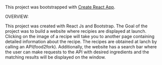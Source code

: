 This project was bootstrapped with [Create React App](https://github.com/facebook/create-react-app).

OVERVIEW:

This project was created with React Js and Bootstrap. The Goal of the project was to build a website where recipies are displayed at launch. Clicking on the image of a recipe will take you to another page containing detailed information about the recipe. The recipes are obtained at lanch by calling an API(food2fork). Additionally, the website has a search bar where the user can make requests to the API with desired ingredients and the matching results will be displayed on the window.
